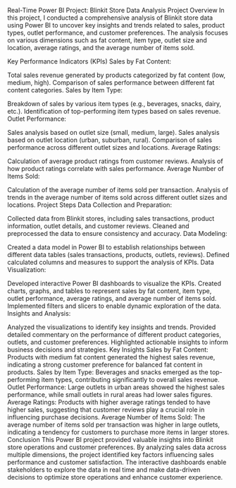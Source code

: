 Real-Time Power BI Project: Blinkit Store Data Analysis
Project Overview
In this project, I conducted a comprehensive analysis of Blinkit store data using Power BI to uncover key insights and trends related to sales, product types, outlet performance, and customer preferences. The analysis focuses on various dimensions such as fat content, item type, outlet size and location, average ratings, and the average number of items sold.

Key Performance Indicators (KPIs)
Sales by Fat Content:

Total sales revenue generated by products categorized by fat content (low, medium, high).
Comparison of sales performance between different fat content categories.
Sales by Item Type:

Breakdown of sales by various item types (e.g., beverages, snacks, dairy, etc.).
Identification of top-performing item types based on sales revenue.
Outlet Performance:

Sales analysis based on outlet size (small, medium, large).
Sales analysis based on outlet location (urban, suburban, rural).
Comparison of sales performance across different outlet sizes and locations.
Average Ratings:

Calculation of average product ratings from customer reviews.
Analysis of how product ratings correlate with sales performance.
Average Number of Items Sold:

Calculation of the average number of items sold per transaction.
Analysis of trends in the average number of items sold across different outlet sizes and locations.
Project Steps
Data Collection and Preparation:

Collected data from Blinkit stores, including sales transactions, product information, outlet details, and customer reviews.
Cleaned and preprocessed the data to ensure consistency and accuracy.
Data Modeling:

Created a data model in Power BI to establish relationships between different data tables (sales transactions, products, outlets, reviews).
Defined calculated columns and measures to support the analysis of KPIs.
Data Visualization:

Developed interactive Power BI dashboards to visualize the KPIs.
Created charts, graphs, and tables to represent sales by fat content, item type, outlet performance, average ratings, and average number of items sold.
Implemented filters and slicers to enable dynamic exploration of the data.
Insights and Analysis:

Analyzed the visualizations to identify key insights and trends.
Provided detailed commentary on the performance of different product categories, outlets, and customer preferences.
Highlighted actionable insights to inform business decisions and strategies.
Key Insights
Sales by Fat Content: Products with medium fat content generated the highest sales revenue, indicating a strong customer preference for balanced fat content in products.
Sales by Item Type: Beverages and snacks emerged as the top-performing item types, contributing significantly to overall sales revenue.
Outlet Performance: Large outlets in urban areas showed the highest sales performance, while small outlets in rural areas had lower sales figures.
Average Ratings: Products with higher average ratings tended to have higher sales, suggesting that customer reviews play a crucial role in influencing purchase decisions.
Average Number of Items Sold: The average number of items sold per transaction was higher in large outlets, indicating a tendency for customers to purchase more items in larger stores.
Conclusion
This Power BI project provided valuable insights into Blinkit store operations and customer preferences. By analyzing sales data across multiple dimensions, the project identified key factors influencing sales performance and customer satisfaction. The interactive dashboards enable stakeholders to explore the data in real time and make data-driven decisions to optimize store operations and enhance customer experience.



